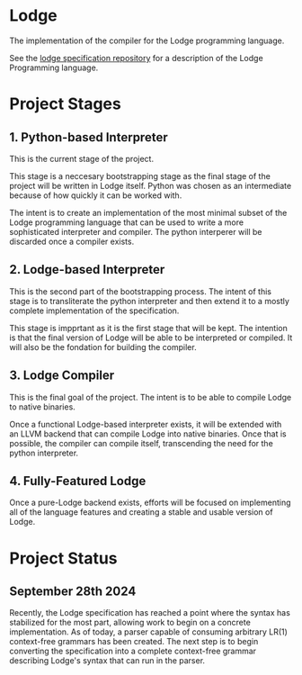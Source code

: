 # Lodge
The implementation of the compiler for the Lodge programming language.

See the [lodge specification repository](https://github.com/DylanScottCarroll/lodge_spec) for a description of the Lodge Programming language.


# Project Stages

## 1. Python-based Interpreter
This is the current stage of the project.

This stage is a neccesary bootstrapping stage as the final stage of the project will be written in Lodge itself. Python was chosen as an intermediate because of how quickly it can be worked with. 

The intent is to create an implementation of the most minimal subset of the Lodge programming language that can be used to write a more sophisticated interpreter and compiler. The python interperer will be discarded once a compiler exists.

## 2. Lodge-based Interpreter

This is the second part of the bootstrapping process. The intent of this stage is to transliterate the python interpreter and then extend it to a mostly complete implementation of the specification. 

This stage is impprtant as it is the first stage that will be kept. The intention is that the final version of Lodge will be able to be interpreted or compiled. It will also be the fondation for building the compiler. 

## 3. Lodge Compiler
This is the final goal of the project. The intent is to be able to compile Lodge to native binaries.

Once a functional Lodge-based interpreter exists, it will be extended with an LLVM backend that can compile Lodge into native binaries. Once that is possible, the compiler can compile itself, transcending the need for the python interpreter.

## 4. Fully-Featured Lodge

Once a pure-Lodge backend exists, efforts will be focused on implementing all of the language features and creating a stable and usable version of Lodge.



# Project Status

## September 28th 2024
Recently, the Lodge specification has reached a point where the syntax has stabilized for the most part, allowing work to begin on a concrete implementation. As of today, a parser capable of consuming arbitrary LR(1) context-free grammars has been created. The next step is to begin converting the specification into a complete context-free grammar describing Lodge's syntax that can run in the parser.

